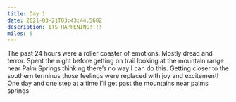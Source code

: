```yaml
---
title: Day 1
date: 2021-03-21T03:43:44.560Z
description: ITS HAPPENING!!!!
miles: 5
---
```

The past 24 hours were a roller coaster of emotions. Mostly dread and terror. Spent the night before getting on trail looking at the mountain range near Palm Springs thinking there’s no way I can do this. Getting closer to the southern terminus those feelings were replaced with joy and excitement! One day and one step at a time I’ll get past the mountains near palms springs